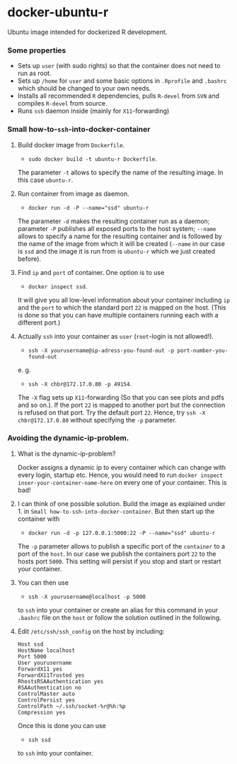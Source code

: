 docker-ubuntu-r
===============

Ubuntu image intended for dockerized R development.

### Some properties

* Sets up `user` (with sudo rights) so that the container does not need to
  run as root.
* Sets up `/home` for `user` and some basic options in `.Rprofile` and
  `.bashrc` which should be changed to your own needs.
* Installs all recommended `R` dependencies, pulls `R-devel` from `SVN` and
  compiles `R-devel` from source.
* Runs `ssh` daemon inside (mainly for `X11`-forwarding)

### Small how-to-`ssh`-into-docker-container

1. Build docker image from `Dockerfile`.
   * `sudo docker build -t ubuntu-r Dockerfile`.
   
   The parameter `-t` allows to specify the name of the resulting image.
   In this case `ubuntu-r`.

2. Run container from image as daemon.
   * `docker run -d -P --name="ssd" ubuntu-r`
   
   The parameter `-d` makes the resulting container run as a daemon;
   parameter `-P` publishes all exposed ports to the host system; `--name`
   allows to specify a name for the resulting container and is followed by
   the name of the image from which it will be created (`--name` in our
   case is `ssd` and the image it is run from is `ubuntu-r` which we just
   created before).

3. Find `ip` and `port` of container. One option is to use
   * `docker inspect ssd`.

   It will give you all low-level information about your container
   including `ip` and the `port` to which the standard port `22` is mapped
   on the host. (This is done so that you can have multiple containers
   running each with a different port.)

4. Actually `ssh` into your container as `user` (`root`-login is not
   allowed!).
   * `ssh -X yourusername@ip-adress-you-found-out -p
   port-number-you-found-out`

   e. g.

   * `ssh -X chbr@172.17.0.80 -p 49154`.

   The `-X` flag sets up `X11`-forwarding (So that you can see plots and
   pdfs and so on.). If the port `22` is mapped to another port but the
   connection is refused on that port. Try the default port `22`. Hence,
   try `ssh -X chbr@172.17.0.80` without specifying the `-p` parameter.

### Avoiding the dynamic-ip-problem.

1. What is the dynamic-ip-problem?

   Docker assigns a dynamic ip to every container which can change with
   every login, startup etc. Hence, you would need to run `docker inspect
   inser-your-container-name-here` on every one of your container. This is
   bad!
   
2. I can think of one possible solution. Build the image as explained
   under 1. in `Small how-to-ssh-into-docker-container`. But then start up
   the container with

   * `docker run -d -p 127.0.0.1:5000:22 -P --name="ssd" ubuntu-r`
   
   The `-p` parameter allows to publish a specific port of the `container`
   to a port of the `host`. In our case we publish the containers port
   `22` to the hosts port `5000`. This setting will persist if you stop
   and start or restart your container.

3. You can then use

   * `ssh -X yourusername@localhost -p 5000`

   to `ssh` into your container or create an alias for this command in
   your `.bashrc` file on the `host` or follow the solution outlined in
   the following.

4. Edit `/etc/ssh/ssh_config` on the host by including:

   ```
   Host ssd
   HostName localhost
   Port 5000
   User yourusername
   ForwardX11 yes
   ForwardX11Trusted yes
   RhostsRSAAuthentication yes
   RSAAuthentication no
   ControlMaster auto
   ControlPersist yes
   ControlPath ~/.ssh/socket-%r@%h:%p
   Compression yes
   ```

   Once this is done you can use

   * `ssh ssd`
   
   to `ssh` into your container.


